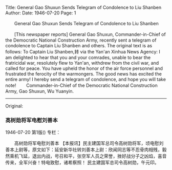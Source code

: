 Title: General Gao Shuxun Sends Telegram of Condolence to Liu Shanben
Author:
Date: 1946-07-20
Page: 1

　　General Gao Shuxun Sends Telegram of Condolence to Liu Shanben

　　[This newspaper reports] General Gao Shuxun, Commander-in-Chief of the Democratic National Construction Army, recently sent a telegram of condolence to Captain Liu Shanben and others. The original text is as follows: To Captain Liu Shanben,转 via the Yan'an Xinhua News Agency: I am delighted to hear that you and your comrades, unable to bear the fratricidal war, resolutely flew to Yan'an, withdrew from the civil war, and called for peace. You have upheld the honor of the air force personnel and frustrated the ferocity of the warmongers. The good news has excited the entire army! I hereby send a telegram of condolence, and hope you will take note!
　　Commander-in-Chief of the Democratic National Construction Army, Gao Shuxun, Wu Yuanyin.



<hr /> 

Original: 


### 高树勋将军电慰刘善本

1946-07-20
第1版()
专栏：

　　高树勋将军电慰刘善本
    【本报讯】民主建国军总司令高树勋将军，顷电慰刘善本上尉等，原文如下：延安新华社转刘善本上尉：欣闻同志等不忍骨肉相残，毅然乘机飞延，退出内战，号召和平，张空军人员之荣誉，挫好战分子之凶焰，喜音传来，全军兴奋！特电致慰，诸希察照！
    民主建国军总司令高树勋，午元印。
